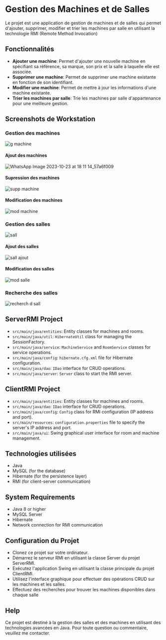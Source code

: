 # Gestion des Machines et de Salles 
Le projet est une application de gestion de machines et de salles qui permet d'ajouter, supprimer, modifier et trier les machines par salle en utilisant la technologie RMI (Remote Method Invocation)

## Fonctionnalités
- **Ajouter une machine**: Permet d'ajouter une nouvelle machine en spécifiant sa référence, sa marque, son prix et la salle à laquelle elle est associée.
- **Supprimer une machine**: Permet de supprimer une machine existante en fonction de son identifiant.
- **Modifier une machine**: Permet de mettre à jour les informations d'une machine existante.
- **Trier les machines par salle**: Trie les machines par salle d'appartenance pour une meilleure gestion.

## Screenshots de Workstation

### Gestion des machines
![g machine](https://github.com/bananaacaat/tp-RMI/assets/147453939/18aca65b-ab4a-4457-aaf7-a2be24635c45)

#### Ajout des machines
![WhatsApp Image 2023-10-23 at 18 11 14_57a6f009](https://github.com/bananaacaat/tp-RMI/assets/147453939/10fa13ab-84fc-4d0f-a1eb-4f36bf48841a)

#### Supression des machines
![supp machine](https://github.com/bananaacaat/tp-RMI/assets/147453939/ef00d4f7-a4b5-4c06-b283-f374f78c93e5)

#### Modification des machines 
![mod machine](https://github.com/bananaacaat/tp-RMI/assets/147453939/69c629bc-325e-49db-a4cc-53abb0002689)

### Gestion des salles
![sall](https://github.com/bananaacaat/tp-RMI/assets/147453939/69097865-8c65-4bdc-b068-7679cc5d87cf)

#### Ajout des salles
![sall ajout](https://github.com/bananaacaat/tp-RMI/assets/147453939/e6312eb6-acbd-433a-ac8f-60e1a60277ff)

#### Modification des salles 
![mod salle](https://github.com/bananaacaat/tp-RMI/assets/147453939/4c26b1fe-aa75-433c-b634-65b92bdfd09e)

### Recherche des salles 
![recherch d sall](https://github.com/bananaacaat/tp-RMI/assets/147453939/5884cceb-edc4-4f46-b2c8-a399f5b85146)


## ServerRMI Project
- `src/main/java/entities`: Entity classes for machines and rooms.
- `src/main/java/util`: `HibernateUtil` class for managing the SessionFactory.
- `src/main/java/service`: `MachineService` and `RoomService` classes for service operations.
- `src/main/java/config`: `hibernate.cfg.xml` file for Hibernate configuration.
- `src/main/java/dao`: `IDao` interface for CRUD operations.
- `src/main/java/server`: `Server` class to start the RMI server.

## ClientRMI Project
- `src/main/java/entities`: Entity classes for machines and rooms.
- `src/main/java/dao`: `IDao` interface for CRUD operations.
- `src/main/java/config`: `Config` class for RMI configuration (IP address and port).
- `src/main/resources`: `configuration.properties` file to specify the server's IP address and port.
- `src/main/java/ui`: Swing graphical user interface for room and machine management.

## Technologies utilisées
- Java
- MySQL (for the database)
- Hibernate (for the persistence layer)
- RMI (for client-server communication)

## System Requirements
- Java 8 or higher
- MySQL Server
- Hibernate
- Network connection for RMI communication

## Configuration du Projet
- Clonez ce projet sur votre ordinateur.
- Démarrez le serveur RMI en utilisant la classe Server du projet ServerRMI.
- Exécutez l'application Swing en utilisant la classe principale du projet ClientRMI.
- Utilisez l'interface graphique pour effectuer des opérations CRUD sur les machines et les salles.
- Effectuez des recherches pour trouver les machines disponibles dans chaque salle

## Help
Ce projet est destiné à la gestion des salles et des machines en utilisant des technologies avancées en Java. Pour toute question ou commentaire, veuillez me contacter.






